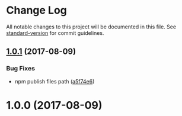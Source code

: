 # Change Log

All notable changes to this project will be documented in this file. See [standard-version](https://github.com/conventional-changelog/standard-version) for commit guidelines.

<a name="1.0.1"></a>
## [1.0.1](https://github.com/shallinta/extract-hash-webpack-plugin/compare/v1.0.0...v1.0.1) (2017-08-09)


### Bug Fixes

* npm publish files path ([a5f74e6](https://github.com/shallinta/extract-hash-webpack-plugin/commit/a5f74e6))



<a name="1.0.0"></a>
# 1.0.0 (2017-08-09)
